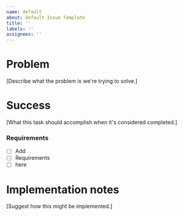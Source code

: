 ```yaml
---
name: default
about: Default Issue Template
title: ''
labels: ''
assignees: ''
---
```


# Problem
[Describe what the problem is we're trying to solve.]

# Success
[What this task should accomplish when it's considered completed.]
### Requirements

- [ ] Add
- [ ] Requirements
- [ ] here

# Implementation notes
[Suggest how this might be implemented.]
